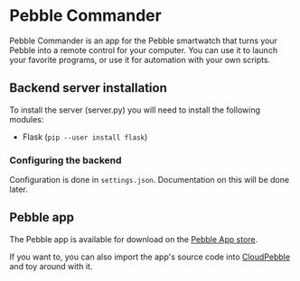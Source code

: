 # Pebble Commander

Pebble Commander is an app for the Pebble smartwatch that turns your Pebble into a remote control for your computer. You can use it to launch your favorite programs, or use it for automation with your own scripts.

## Backend server installation

To install the server (server.py) you will need to install the following modules:

* Flask (`pip --user install flask`)

### Configuring the backend

Configuration is done in `settings.json`. Documentation on this will be done later.

## Pebble app

The Pebble app is available for download on the [Pebble App store](https://apps.getpebble.com/en_US/application/5672298346ebacd2e6000082).

If you want to, you can also import the app's source code into [CloudPebble](https://cloudpebble.net) and toy around with it.
